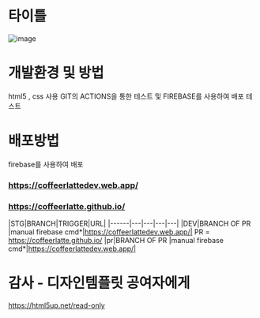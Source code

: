 # 타이틀

![image](https://github.com/CoffeerLatte/CoffeerLatte.github.io/assets/125641153/288ff85b-7812-4e48-8051-c4c39a25a34a)

# 개발환경 및 방법

html5 , css 사용
GIT의 ACTIONS을 통한 테스트 및 FIREBASE를 사용하여 배포 테스트

# 배포방법

firebase를 사용하여 배포

### https://coffeerlattedev.web.app/

### https://coffeerlatte.github.io/


|STG|BRANCH|TRIGGER|URL|
|------|---|---|---|---|
|DEV|BRANCH OF PR |manual firebase cmd*|https://coffeerlattedev.web.app/|
PR = https://coffeerlatte.github.io/
|pr|BRANCH OF PR |manual firebase cmd*|https://coffeerlattedev.web.app/|
# 감사 - 디자인템플릿 공여자에게
https://html5up.net/read-only
